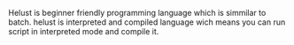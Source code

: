 Helust is beginner friendly programming language which is simmilar to batch.
helust is interpreted and compiled language wich means you can run script in interpreted mode and compile it.
